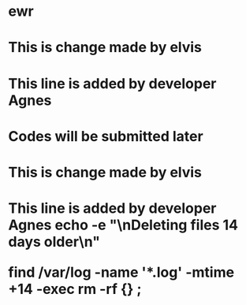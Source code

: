 # ewr

<h1>This is change made by elvis</h1>
<h1>This line is added by developer Agnes</h1>
<h1>Codes will be submitted later</h1>
<h1>This is change made by elvis<h1>
This line is added by developer Agnes
echo -e "\nDeleting files 14 days older\n"

find /var/log -name '*.log' -mtime +14 -exec rm -rf {} \;
